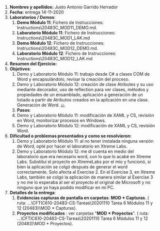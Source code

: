 1. **Nombres y apellidos:** Justo Antonio Garrido Herrador
2. **Fecha:** entrega 14-11-2020
3. **Laboratorios / Demos**: 
      1. **Demo Módulo 11**: Fichero de Instrucciones: Instructions\20483C_MOD11_DEMO.md. 
      2. **Laboratorio Módulo 11**: Fichero de Instrucciones: Instructions\20483C_MOD1_LAK.md
      3. **Demo Módulo 12**: Fichero de Instrucciones: Instructions\20483C_MOD12_DEMO.md. 
      4. **Laboratorio Módulo 12**: Fichero de Instrucciones: Instructions\20483C_MOD12_LAK.md
4. **Resumen del Ejercicio:**
1. **Objetivos**: 
      1. Demo y Laboratorio Módulo 11: trabajo desde C# a clases COM de Word y encapsulándolo, revisar la creación del proceso. 
      3. Demo y Laboratorio Módulo 12: creación de clase Atributes y su uso mediante decorador, uso de reflection para ver clases, métodos y propiedades de un ensamblado, aplicación a generación de un listado a partir de Atributos creados en la aplicación en una clase. Generación de Word. ¡¡¡.
      3. **Pasos**: 
      1. Demo y Laboratorio Módulo 11: modificación de XAML y CS, revisión en Word, monitorizar procesos en Windows. 
      2. Demo y Laboratorio Módulo 12: modificación de XAML y CS, revisión Word.  
6. **Dificultad o problemas presentados y como se resolvieron:** 
      1. Demo y Laboratorio Módulo 11: al no tener instalada ninguna versión de Word, opté por hacer el laboratorio en Xtreme Labs. 
      2. Demo y Laboratorio Módulo 12: me dí cuenta en medio del laboratorio que era necesario word, con lo que lo acabé en Xtreme Labs. Substituí el proyecto en XtremeLabs por el mío y funcionó, si bien la aplicación se colgó después de generar el word correctamente. Solo afecta al Exercise 2. En el Exercise 3, en Xtreme Labs, también se colgó la aplicación de manera similar al Exercise 3 y no me lo esperaba al ser el proyecto el original de Microsoft y no ninguno que yo haya podido modificar en mi PC.
7. **Detalles de la entrega**:
      1. **Evidencias capturas de pantalla en carpetas**: **MOD * Capturas**. ( ruta: ...\\CFTIC610-20483-CS-Tareas\20201110 Tarea 6 Módulos 11 y 12 (20483)\MOD * Capturas).
      2. **Proyectos modificados** : ver carpetas "**MOD * Proyectos**". ( ruta: ...\CFTIC610-20483-CS-Tareas\20201110 Tarea 6 Módulos 11 y 12 (20483)\MOD * Proyectos).

